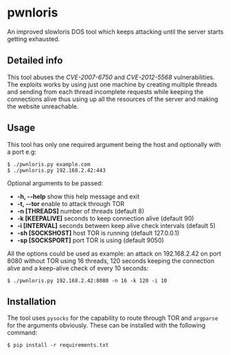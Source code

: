 # pwnloris
An improved slowloris DOS tool which keeps attacking until the server starts getting exhausted.


## Detailed info

This tool abuses the *CVE-2007-6750* and *CVE-2012-5568* vulnerabilities. The exploits works by using just one machine by creating multiple threads and sending from each thread incomplete requests while keeping the connections alive thus using up all the resources of the server and making the website unreachable.


## Usage

This tool has only one required argument being the host and optionally with a port e.g:

    $ ./pwnloris.py example.com
    $ ./pwnloris.py 192.168.2.42:443


Optional arguments to be passed:

- **-h, --help**      show this help message and exit
- **-t, --tor** enable to attack through TOR
- **-n [THREADS]**    number of threads (default 8)
- **-k [KEEPALIVE]**  seconds to keep connection alive (default 90)
- **-i [INTERVAL]**   seconds between keep alive check intervals (default 5)
- **-sh [SOCKSHOST]**  host TOR is running (default 127.0.0.1)
- **-sp [SOCKSPORT]**  port TOR is using (default 9050)

All the options could be used as example: an attack on 192.168.2.42 on port 8080 without TOR using 16 threads, 120 seconds keeping the connection alive and a keep-alive check of every 10 seconds:

    $ ./pwnloris.py 192.168.2.42:8080 -n 16 -k 120 -i 10

## Installation

The tool uses `pysocks` for the capability to route through TOR and `argparse` for the arguments obviously. These can be installed with the following command:

    $ pip install -r requirements.txt

